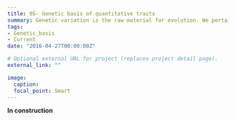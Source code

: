 ```yaml
---
title: 05- Genetic basis of quantitative traits
summary: Genetic variation is the raw material for evolution. We pertain to identify, using GWAS and the Drosophila Reference Genetic Panel (DGRP), the genetic basis of various quantitative traits (e.g. phenotypic plasticity, insecticide resistance).
tags:
- Genetic_basis
- Current
date: "2016-04-27T00:00:00Z"

# Optional external URL for project (replaces project detail page).
external_link: ""

image:
  caption:
  focal_point: Smart
---
```


<b>In construction</b>

